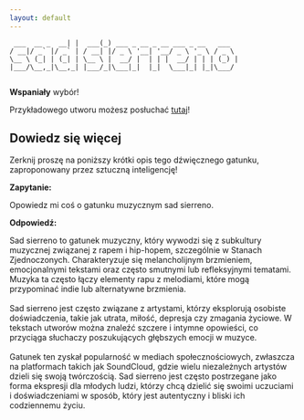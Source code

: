 ```yaml
---
layout: default
---
```


```               _       _                                
 ___  __ _  __| |  ___(_) ___ _ __ _ __ ___ _ __   ___  
/ __|/ _` |/ _` | / __| |/ _ \ '__| '__/ _ \ '_ \ / _ \ 
\__ \ (_| | (_| | \__ \ |  __/ |  | | |  __/ | | | (_) |
|___/\__,_|\__,_| |___/_|\___|_|  |_|  \___|_| |_|\___/ 
                                                        
```
**Wspaniały** wybór!

Przykładowego utworu możesz posłuchać [tutaj](https://p.scdn.co/mp3-preview/6b696210aaae9dd245c0a6c0adc6e9dd8afee523)!
## Dowiedz się więcej
Zerknij proszę na poniższy krótki opis tego dźwięcznego gatunku, zaproponowany przez sztuczną inteligencję!



**Zapytanie:**

Opowiedz mi coś o gatunku muzycznym sad sierreno.

**Odpowiedź:**

Sad sierreno to gatunek muzyczny, który wywodzi się z subkultury muzycznej związanej z rapem i hip-hopem, szczególnie w Stanach Zjednoczonych. Charakteryzuje się melancholijnym brzmieniem, emocjonalnymi tekstami oraz często smutnymi lub refleksyjnymi tematami. Muzyka ta często łączy elementy rapu z melodiami, które mogą przypominać indie lub alternatywne brzmienia.<br><br>Sad sierreno jest często związane z artystami, którzy eksplorują osobiste doświadczenia, takie jak utrata, miłość, depresja czy zmagania życiowe. W tekstach utworów można znaleźć szczere i intymne opowieści, co przyciąga słuchaczy poszukujących głębszych emocji w muzyce.<br><br>Gatunek ten zyskał popularność w mediach społecznościowych, zwłaszcza na platformach takich jak SoundCloud, gdzie wielu niezależnych artystów dzieli się swoją twórczością. Sad sierreno jest często postrzegane jako forma ekspresji dla młodych ludzi, którzy chcą dzielić się swoimi uczuciami i doświadczeniami w sposób, który jest autentyczny i bliski ich codziennemu życiu.
